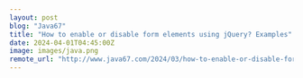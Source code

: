 ```yaml
---
layout: post
blog: "Java67"
title: "How to enable or disable form elements using jQuery? Examples"
date: 2024-04-01T04:45:00Z
image: images/java.png
remote_url: "http://www.java67.com/2024/03/how-to-enable-or-disable-form-elements.html"
---
```

